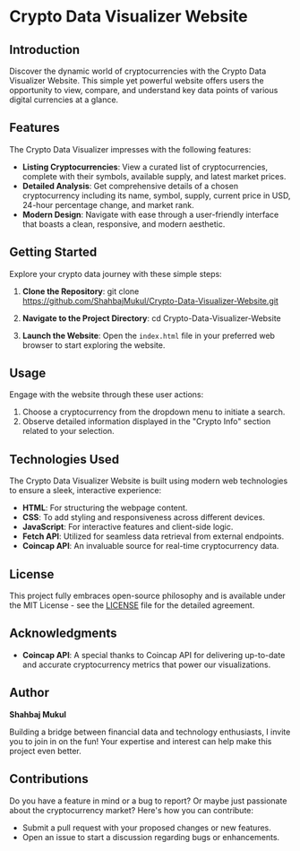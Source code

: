 # Crypto Data Visualizer Website

## Introduction
Discover the dynamic world of cryptocurrencies with the Crypto Data Visualizer Website. This simple yet powerful website offers users the opportunity to view, compare, and understand key data points of various digital currencies at a glance.

## Features
The Crypto Data Visualizer impresses with the following features:

- **Listing Cryptocurrencies**: View a curated list of cryptocurrencies, complete with their symbols, available supply, and latest market prices.
- **Detailed Analysis**: Get comprehensive details of a chosen cryptocurrency including its name, symbol, supply, current price in USD, 24-hour percentage change, and market rank.
- **Modern Design**: Navigate with ease through a user-friendly interface that boasts a clean, responsive, and modern aesthetic.

## Getting Started

Explore your crypto data journey with these simple steps:

1. **Clone the Repository**:
git clone https://github.com/ShahbajMukul/Crypto-Data-Visualizer-Website.git


2. **Navigate to the Project Directory**:
cd Crypto-Data-Visualizer-Website


3. **Launch the Website**:
Open the `index.html` file in your preferred web browser to start exploring the website.

## Usage

Engage with the website through these user actions:

1. Choose a cryptocurrency from the dropdown menu to initiate a search.
2. Observe detailed information displayed in the "Crypto Info" section related to your selection.

## Technologies Used
The Crypto Data Visualizer Website is built using modern web technologies to ensure a sleek, interactive experience:

- **HTML**: For structuring the webpage content.
- **CSS**: To add styling and responsiveness across different devices.
- **JavaScript**: For interactive features and client-side logic.
- **Fetch API**: Utilized for seamless data retrieval from external endpoints.
- **Coincap API**: An invaluable source for real-time cryptocurrency data.

## License
This project fully embraces open-source philosophy and is available under the MIT License - see the [LICENSE](LICENSE.md) file for the detailed agreement.

## Acknowledgments

- **Coincap API**: A special thanks to Coincap API for delivering up-to-date and accurate cryptocurrency metrics that power our visualizations.

## Author

**Shahbaj Mukul**

Building a bridge between financial data and technology enthusiasts, I invite you to join in on the fun! Your expertise and interest can help make this project even better.

## Contributions

Do you have a feature in mind or a bug to report? Or maybe just passionate about the cryptocurrency market? Here's how you can contribute:

- Submit a pull request with your proposed changes or new features.
- Open an issue to start a discussion regarding bugs or enhancements.
